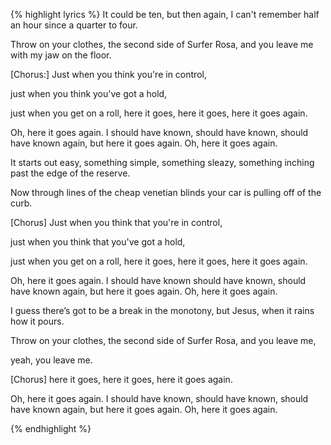 
{% highlight lyrics %}
It could be ten,
but then again,
I can't remember
half an hour since a quarter to four.

Throw on your clothes,
the second side of Surfer Rosa,
and you leave me
with my jaw on the floor.

[Chorus:]
Just when you think
you're in control,

just when you think
you've got a hold,

just when you get on a roll,
here it goes,
here it goes,
here it goes again.

Oh, here it goes again.
I should have known,
should have known,
should have known again,
but here it goes again.
Oh, here it goes again.

It starts out easy,
something simple,
something sleazy,
something inching past
the edge of the reserve.

Now through lines of the cheap venetian blinds
your car is pulling off of the curb.

[Chorus]
Just when you think
that
you're in control,

just when you think
that
you've got a hold,

just when you get on a roll,
here it goes,
here it goes,
here it goes again.

Oh, here it goes again.
I should have known
should have known,
should have known again,
but here it goes again.
Oh, here it goes again.

I guess
there’s got to be a break in the monotony,
but Jesus,
when it rains how it pours.

Throw on your clothes,
the second side of Surfer Rosa,
and you leave me,

yeah, you leave me.

[Chorus]
here it goes,
here it goes,
here it goes again.

Oh, here it goes again.
I should have known,
should have known,
should have known again,
but here it goes again.
Oh, here it goes again.

{% endhighlight %}
